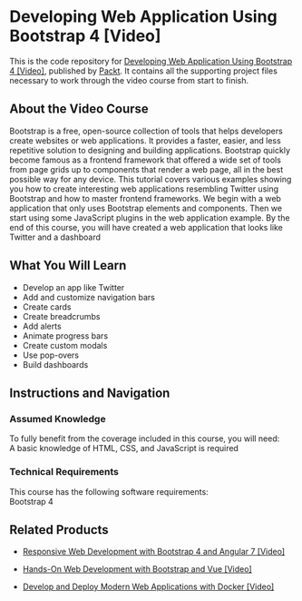 # Developing Web Application Using Bootstrap 4 [Video]
This is the code repository for [Developing Web Application Using Bootstrap 4 [Video]](https://www.packtpub.com/web-development/developing-web-application-using-bootstrap-4-video?utm_source=github&utm_medium=repository&utm_campaign=9781789135824), published by [Packt](https://www.packtpub.com/?utm_source=github). It contains all the supporting project files necessary to work through the video course from start to finish.
## About the Video Course
Bootstrap is a free, open-source collection of tools that helps developers create websites or web applications. It provides a faster, easier, and less repetitive solution to designing and building applications. Bootstrap quickly become famous as a frontend framework that offered a wide set of tools from page grids up to components that render a web page, all in the best possible way for any device.
This tutorial covers various examples showing you how to create interesting web applications resembling Twitter using Bootstrap and how to master frontend frameworks. We begin with a web application that only uses Bootstrap elements and components. Then we start using some JavaScript plugins in the web application example.
By the end of this course, you will have created a web application that looks like Twitter and a dashboard

<H2>What You Will Learn</H2>
<DIV class=book-info-will-learn-text>
<UL>
<LI>Develop an app like Twitter 
<LI>Add and customize navigation bars 
<LI>Create cards 
<LI>Create breadcrumbs 
<LI>Add alerts 
<LI>Animate progress bars 
<LI>Create custom modals 
<LI>Use pop-overs 
<LI>Build dashboards </LI></UL></DIV>

## Instructions and Navigation
### Assumed Knowledge
To fully benefit from the coverage included in this course, you will need:<br/>
A basic knowledge of HTML, CSS, and JavaScript is required
### Technical Requirements
This course has the following software requirements:<br/>
Bootstrap 4

## Related Products
* [Responsive Web Development with Bootstrap 4 and Angular 7 [Video]](https://www.packtpub.com/web-development/responsive-web-development-bootstrap-4-and-angular-7-video?utm_source=github&utm_medium=repository&utm_campaign=9781789615272)

* [Hands-On Web Development with Bootstrap and Vue [Video]](https://www.packtpub.com/web-development/hands-web-development-bootstrap-and-vue-video?utm_source=github&utm_medium=repository&utm_campaign=9781789950779)

* [Develop and Deploy Modern Web Applications with Docker [Video]](https://www.packtpub.com/application-development/develop-and-deploy-modern-web-applications-docker-video?utm_source=github&utm_medium=repository&utm_campaign=9781788999618)


